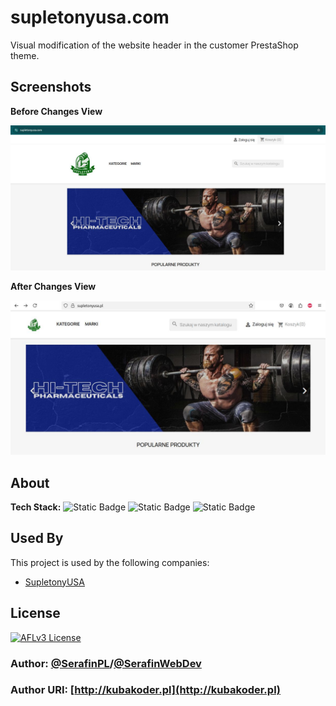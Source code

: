 
# supletonyusa.com 

Visual modification of the website header in the customer PrestaShop theme.


## Screenshots

**Before Changes View**

![Before Changes View](/lookOut/BaseView.jpg)

**After Changes View**

![After Changes View](/lookOut/AfterChangesView.jpg)


## About 

**Tech Stack:** 
![Static Badge](https://img.shields.io/badge/html5-_-ex?style=plastic&logo=html5&logoColor=%23E34F26&color=%23E34F26)
![Static Badge](https://img.shields.io/badge/css-3-ex?style=plastic&logo=css&logoColor=%23663399&labelColor=dfdfdf&color=%23663399)
![Static Badge](https://img.shields.io/badge/prestashop-9.0-ex?style=plastic&logo=prestashop&logoColor=%23DF0067&labelColor=dfdfdf&color=%23DF0067)


## Used By

This project is used by the following companies:

- [SupletonyUSA](https://supletonyusa.pl/)

## License
[![AFLv3 License](https://img.shields.io/badge/License-AFL%20v3-green.svg)](https://opensource.org/licenses/)

### Author: [@SerafinPL](https://www.github.com/serafinpl)/[@SerafinWebDev](https://github.com/SerafinWebDev)
### Author URI: [http://kubakoder.pl](http://kubakoder.pl)
##



